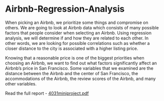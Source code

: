 # Airbnb-Regression-Analysis

 When picking an Airbnb, we prioritize some things and compromise on others. We are going to look at
 Airbnb data which consists of many possible factors that people consider when selecting an Airbnb. Using
 regression analysis, we will determine if and how they are related to each other. In other words, we are
 looking for possible correlations such as whether a closer distance to the city is associated with a higher
 listing price.

 Knowing that a reasonable price is one of the biggest priorities when choosing an Airbnb, we want to find
 out what factors significantly affect an Airbnb’s price in San Francisco. Some variables that we examined
 are the distance between the Airbnb and the center of San Francisco, the accommodations of the Airbnb,
 the review scores of the Airbnb, and many other variables.

Read the full report - [4031miniproject.pdf](https://github.com/anishaprashanth/Airbnb-Regression-Analysis/blob/main/4031miniproject.pdf)

